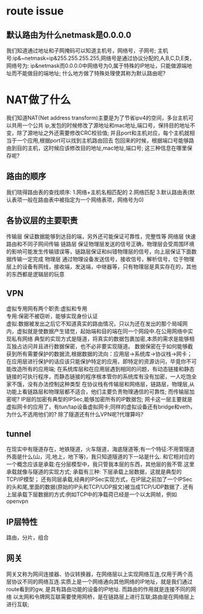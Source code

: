 # route issue
## 默认路由为什么netmask是0.0.0.0
我们知道通过地址和子网掩码可以知道主机号，网络号，子网号;
主机号:ip&~netmask=ip&255.255.255.255,网络号是通过协议分配的,A,B,C,D,E类，网络号为:
ip&netmask而0.0.0.0中网络号为0,属于特殊的IP地址，只能做源端地址而不能做目的端地址;
什么地方做了特殊处理使其称为默认路由呢?
# NAT做了什么
我们知道NAT(Net address transform)主要是为了节省ipv4的空间，多台主机可以共用一个公共
ip,发包的时候修改了源地址和mac地址,端口号，保持目的地址不变，除了源地址之外还需要修改CRC校验值;
并且port和主机对应，每个主机就相当于一个应用,根据port可以找到主机路由回去
包回来的时候，根据端口号能够路由到目的主机，这时候应该修改目的地址,mac地址,端口号;
这三种信息在哪里保存呢?
## 路由的顺序
我们晓得路由表的查找顺序:
1.网络+主机名相匹配的
2.网络匹配
3.默认路由表(默认表项一般在路由表中被指定为一个网络表项，网络号为0)

## 各协议层的主要职责
传输层
保证数据能够到达目的端，另外还可能保证可靠性，完整性等
网络层
快速路由和不同子网间传输
链路层
保证物理层发送的信号正确，物理层会受周围环境的影响可能发生传输错误等，链路层保证和纠错物理层的信号，向上层保证下面数据传输一定完成
物理层
通过物理设备发送信号，接收信号，解析信号，位于物理层上的设备有网线，接收端，发送端，中继器等，只有物理层是真实存在的，其他的东西都是逻辑层的玩意
## VPN
虚拟专用网有两个职责:虚拟和专用  
专用:保密不被窃听，能够实现身份认证  
虚拟:数据被发出之后它不知道真实的路由情况，只以为还在发出的那个局域网内，虚拟就是使数据产生错觉，起始端和目的端在同一个网段中.在公用网络中实现私有网络
典型的实现方式是隧道，将真实的数据包裹加密,本质的需求是能够相互独占访问并且进行数据保密，也不必非要实现隧道。
数据保密在于如何能够截获到所有需要保护的数据流,根据数据的流向：应用层->系统库->协议栈->网卡；
在应用层进行保护的话应该只能保护特定的应用，即特定的资源访问，毕竟你不可能改造所有的应用端;
在系统库层和在应用层遇到相同的问题，有动态链接和静态链接的可执行程序，而静态链接的程序根本管你的系统库有没有加密，一人吃饱全家不饿，没有办法控制这种类型
在协议栈有传输层和网络层，链路层，物理层,从功能上看链路层和物理层都不适合，他们主要负责物理通信的可靠性;
而传输层加密呢?
IP层的加密有典型的IPSec,能够加密所有的IP数据包;
网卡这一层主要就是虚拟网卡的应用了，有tun/tap设备虚拟网卡;同样的虚拟设备还有bridge和veth，为什么不选用他们的?
除了隧道还有什么VPN呢?代理算吗?
## tunnel
在现实中有隧道存在，地铁隧道，火车隧道，海底隧道等;有一个特征:不用管隧道外面是什么(山，河,地上，地下等)，我只知道隧道的下一站是什么.
和它相对应的一个概念应该是承载:在分层模型中，我只管我本层的东西，其他层的我不管.这里承载就像与隧道的实现方式;
承载有三种:
下层承载上层数据，这就是典型的TCP/IP模型；
还有同层承载,经典的IPSec实现方式，在IP层之前加了一个IPSec的头和尾,里面的数据(原始的IP头和TCP/UDP报文)被当成TCP/UDP数据了.
还有上层承载下层数据的方式:例如TCP中的净载荷已经是一个以太网帧，例如openvpn
## IP层特性
路由，分片，组合
## 网关
网关又称为网间连接器、协议转换器，在网络层以上实现网络互连,仅用于两个高层协议不同的网络互连.实质上是一个网络通向其他网络的IP地址，就是我们通过route看到的gw,
是具有路由功能的设备的IP地址.
而路由的作用就是连接不同的网络
以太网和令牌网互联需要使用网桥，是在链路层上进行互联;路由是在网络层上进行互联;
